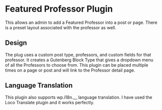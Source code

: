 # Featured Professor Plugin

This allows an admin to add a Featured Professor into a post or page. There is a preset layout associated with the professor as well.

## Design
The plug uses a custom post type, professors, and custom fields for that professor. It creates a Gutenberg Block Type that gives a dropdown menu of all the Professors to choose from. This plugin can be placed multiple times on a page or post and will link to the Professor detail page.

## Language Translation
This plugin also supports wp.i18n.__ language translation.  I have used the Loco Translate plugin and it works perfectly.
